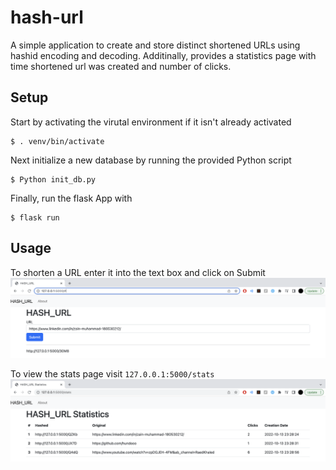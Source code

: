 # hash-url
A simple application to create and store distinct shortened URLs using hashid encoding and decoding. Additinally, provides a statistics page with time shortened url was created and number of clicks.

## Setup
Start by activating the virutal environment if it isn't already activated
```
$ . venv/bin/activate
```
Next initialize a new database by running the provided Python script
```
$ Python init_db.py
```
Finally, run the flask App with
```
$ flask run
```
## Usage
To shorten a URL enter it into the text box and click on Submit
![alt text](https://github.com/hundooo/hash-url/blob/main/homePage.png)

To view the stats page visit ```127.0.0.1:5000/stats```
![alt text](https://github.com/hundooo/hash-url/blob/main/StatsPage.png)
